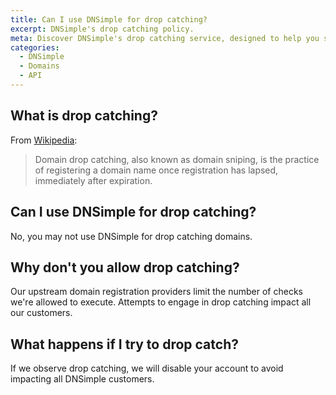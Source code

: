 ```yaml
---
title: Can I use DNSimple for drop catching?
excerpt: DNSimple's drop catching policy.
meta: Discover DNSimple's drop catching service, designed to help you secure valuable domain names as they become available. Learn more about our policy and process!
categories:
  - DNSimple
  - Domains
  - API
---
```


## What is drop catching?

From [Wikipedia](https://en.wikipedia.org/wiki/Domain_drop_catching):

> Domain drop catching, also known as domain sniping, is the practice of registering a domain name once registration has lapsed, immediately after expiration.

## Can I use DNSimple for drop catching?

No, you may not use DNSimple for drop catching domains.

## Why don't you allow drop catching?

Our upstream domain registration providers limit the number of checks we're allowed to execute. Attempts to engage in drop catching impact all our customers.

## What happens if I try to drop catch?

If we observe drop catching, we will disable your account to avoid impacting all DNSimple customers.
